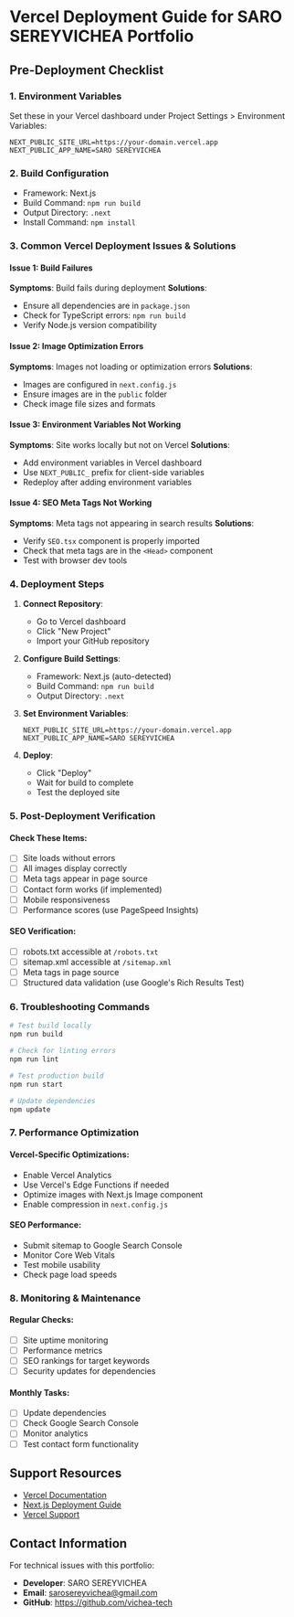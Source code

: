 # Vercel Deployment Guide for SARO SEREYVICHEA Portfolio

## Pre-Deployment Checklist

### 1. Environment Variables

Set these in your Vercel dashboard under Project Settings > Environment Variables:

```
NEXT_PUBLIC_SITE_URL=https://your-domain.vercel.app
NEXT_PUBLIC_APP_NAME=SARO SEREYVICHEA
```

### 2. Build Configuration

- Framework: Next.js
- Build Command: `npm run build`
- Output Directory: `.next`
- Install Command: `npm install`

### 3. Common Vercel Deployment Issues & Solutions

#### Issue 1: Build Failures

**Symptoms**: Build fails during deployment
**Solutions**:

- Ensure all dependencies are in `package.json`
- Check for TypeScript errors: `npm run build`
- Verify Node.js version compatibility

#### Issue 2: Image Optimization Errors

**Symptoms**: Images not loading or optimization errors
**Solutions**:

- Images are configured in `next.config.js`
- Ensure images are in the `public` folder
- Check image file sizes and formats

#### Issue 3: Environment Variables Not Working

**Symptoms**: Site works locally but not on Vercel
**Solutions**:

- Add environment variables in Vercel dashboard
- Use `NEXT_PUBLIC_` prefix for client-side variables
- Redeploy after adding environment variables

#### Issue 4: SEO Meta Tags Not Working

**Symptoms**: Meta tags not appearing in search results
**Solutions**:

- Verify `SEO.tsx` component is properly imported
- Check that meta tags are in the `<Head>` component
- Test with browser dev tools

### 4. Deployment Steps

1. **Connect Repository**:

   - Go to Vercel dashboard
   - Click "New Project"
   - Import your GitHub repository

2. **Configure Build Settings**:

   - Framework: Next.js (auto-detected)
   - Build Command: `npm run build`
   - Output Directory: `.next`

3. **Set Environment Variables**:

   ```
   NEXT_PUBLIC_SITE_URL=https://your-domain.vercel.app
   NEXT_PUBLIC_APP_NAME=SARO SEREYVICHEA
   ```

4. **Deploy**:
   - Click "Deploy"
   - Wait for build to complete
   - Test the deployed site

### 5. Post-Deployment Verification

#### Check These Items:

- [ ] Site loads without errors
- [ ] All images display correctly
- [ ] Meta tags appear in page source
- [ ] Contact form works (if implemented)
- [ ] Mobile responsiveness
- [ ] Performance scores (use PageSpeed Insights)

#### SEO Verification:

- [ ] robots.txt accessible at `/robots.txt`
- [ ] sitemap.xml accessible at `/sitemap.xml`
- [ ] Meta tags in page source
- [ ] Structured data validation (use Google's Rich Results Test)

### 6. Troubleshooting Commands

```bash
# Test build locally
npm run build

# Check for linting errors
npm run lint

# Test production build
npm run start

# Update dependencies
npm update
```

### 7. Performance Optimization

#### Vercel-Specific Optimizations:

- Enable Vercel Analytics
- Use Vercel's Edge Functions if needed
- Optimize images with Next.js Image component
- Enable compression in `next.config.js`

#### SEO Performance:

- Submit sitemap to Google Search Console
- Monitor Core Web Vitals
- Test mobile usability
- Check page load speeds

### 8. Monitoring & Maintenance

#### Regular Checks:

- [ ] Site uptime monitoring
- [ ] Performance metrics
- [ ] SEO rankings for target keywords
- [ ] Security updates for dependencies

#### Monthly Tasks:

- [ ] Update dependencies
- [ ] Check Google Search Console
- [ ] Monitor analytics
- [ ] Test contact form functionality

## Support Resources

- [Vercel Documentation](https://vercel.com/docs)
- [Next.js Deployment Guide](https://nextjs.org/docs/deployment)
- [Vercel Support](https://vercel.com/support)

## Contact Information

For technical issues with this portfolio:

- **Developer**: SARO SEREYVICHEA
- **Email**: sarosereyvichea@gmail.com
- **GitHub**: https://github.com/vichea-tech
